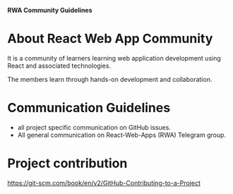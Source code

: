 **RWA Community Guidelines**

# About React Web App Community

It is a community of learners learning web application development using React and associated technologies. 

The members learn through hands-on development and collaboration. 

# Communication Guidelines

* all project specific communication on GitHub issues.
* All general communication on React-Web-Apps (RWA) Telegram group.

# Project contribution
https://git-scm.com/book/en/v2/GitHub-Contributing-to-a-Project

